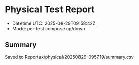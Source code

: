 # Physical Test Report
- Datetime UTC: 2025-08-29T09:58:42Z
- Mode: per-test compose up/down

## Summary
Saved to Reportsx/physical/20250829-095719/summary.csv
